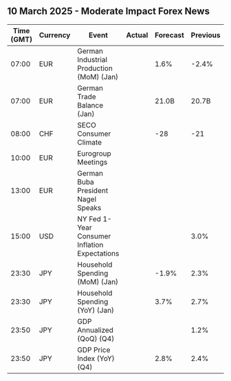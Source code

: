 ## 10 March 2025 - Moderate Impact Forex News

| Time (GMT) | Currency | Event | Actual | Forecast | Previous |
|------|----------|-------|--------|----------|----------|
| 07:00 | EUR | German Industrial Production (MoM) (Jan) |  | 1.6% | -2.4% |
| 07:00 | EUR | German Trade Balance (Jan) |  | 21.0B | 20.7B |
| 08:00 | CHF | SECO Consumer Climate |  | -28 | -21 |
| 10:00 | EUR | Eurogroup Meetings |  |  |  |
| 13:00 | EUR | German Buba President Nagel Speaks |  |  |  |
| 15:00 | USD | NY Fed 1-Year Consumer Inflation Expectations |  |  | 3.0% |
| 23:30 | JPY | Household Spending (MoM) (Jan) |  | -1.9% | 2.3% |
| 23:30 | JPY | Household Spending (YoY) (Jan) |  | 3.7% | 2.7% |
| 23:50 | JPY | GDP Annualized (QoQ) (Q4) |  |  | 1.2% |
| 23:50 | JPY | GDP Price Index (YoY) (Q4) |  | 2.8% | 2.4% |
